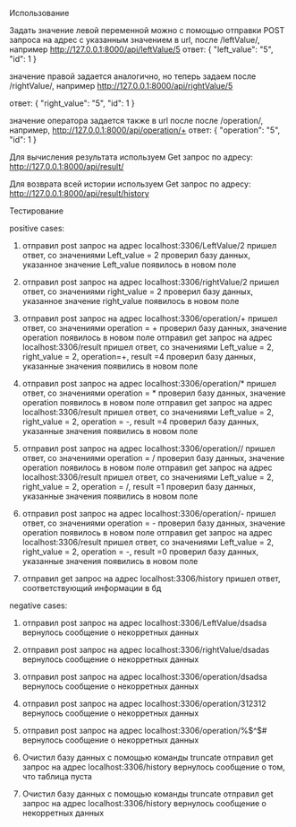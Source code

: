 Использование

Задать значение левой переменной можно с помощью отправки POST запроса на адрес 
с указанным значением в url, после /leftValue/, например http://127.0.0.1:8000/api/leftValue/5
ответ:
{
"left_value": "5",
"id": 1
}

 значение правой задается аналогично, но теперь задаем после /rightValue/,
 например http://127.0.0.1:8000/api/rightValue/5

ответ:
{
"right_value": "5",
"id": 1
}

значение оператора задается также в url после после /operation/, например,
http://127.0.0.1:8000/api/operation/+
ответ:
{
"operation": "5",
"id": 1
}

Для вычисления результата используем Get запрос по адресу:
http://127.0.0.1:8000/api/result/

Для возврата всей истории используем Get запрос по адресу:
http://127.0.0.1:8000/api/result/history


Тестирование

positive cases:

1. отправил post запрос на адрес localhost:3306/LeftValue/2
    пришел ответ, со значениями Left_value = 2
    проверил базу данных, указанное значение Left_value появилось в новом поле

2. отправил post запрос на адрес localhost:3306/rightValue/2
    пришел ответ, со значениями right_value = 2
    проверил базу данных, указанное значение right_value появилось в новом поле

3. отправил post запрос на адрес localhost:3306/operation/+
    пришел ответ, со значениями operation = +
    проверил базу данных, значение operation появилось в новом поле
    отправил get запрос на адрес localhost:3306/result
    пришел ответ, со значениями Left_value = 2, right_value = 2, operation=+, result =4
    проверил базу данных, указанные значения появились в новом поле

4. отправил post запрос на адрес localhost:3306/operation/*
    пришел ответ, со значениями operation = *
    проверил базу данных, значение operation появилось в новом поле
    отправил get запрос на адрес localhost:3306/result
    пришел ответ, со значениями Left_value = 2, right_value = 2, operation = -, result =4
    проверил базу данных, указанные значения появились в новом поле

5. отправил post запрос на адрес localhost:3306/operation//
    пришел ответ, со значениями operation = /
    проверил базу данных, значение operation появилось в новом поле
    отправил get запрос на адрес localhost:3306/result
    пришел ответ, со значениями Left_value = 2, right_value = 2, operation = /, result =1
    проверил базу данных, указанные значения появились в новом поле

6. отправил post запрос на адрес localhost:3306/operation/-
    пришел ответ, со значениями operation = -
    проверил базу данных, значение operation появилось в новом поле
    отправил get запрос на адрес localhost:3306/result
    пришел ответ, со значениями Left_value = 2, right_value = 2, operation = -, result =0
    проверил базу данных, указанные значения появились в новом поле

7. отправил get запрос на адрес localhost:3306/history
    пришел ответ, соответствующий информации в бд    

negative cases:

1. отправил post запрос на адрес localhost:3306/LeftValue/dsadsa
    вернулось сообщение о некорретных данных

2. отправил post запрос на адрес localhost:3306/rightValue/dsadas
    вернулось сообщение о некорретных данных

3. отправил post запрос на адрес localhost:3306/operation/dsadsa
    вернулось сообщение о некорретных данных

4. отправил post запрос на адрес localhost:3306/operation/312312
    вернулось сообщение о некорретных данных

5. отправил post запрос на адрес localhost:3306/operation/%$^$#
    вернулось сообщение о некорретных данных

6. Очистил базу данных с помощью команды truncate
    отправил get запрос на адрес localhost:3306/history
    вернулось сообщение о том, что таблица пуста

7. Очистил базу данных с помощью команды truncate
    отправил get запрос на адрес localhost:3306/history
    вернулось сообщение о некорретных данных
